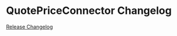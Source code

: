 # QuotePriceConnector Changelog

[Release Changelog](https://github.com/spryker/quote-price-connector/releases)
